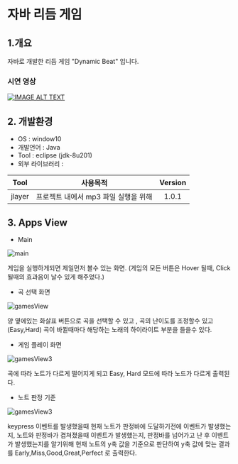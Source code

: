 # 자바 리듬 게임

## 1.개요

  자바로 개발한 리듬 게임 "Dynamic Beat" 입니다.

  ### 시연 영상
  [![IMAGE ALT TEXT](https://img.youtube.com/vi/cENq6yrb0L0/0.jpg)](http://www.youtube.com/watch?v=cENq6yrb0L0 "어플 시연 영상")

## 2. 개발환경

  - OS : window10
  - 개발언어 : Java
  - Tool : eclipse (jdk-8u201)
  - 외부 라이브러리 :

  | <center>Tool</center> |<center>사용목적</center> |<center>Version</center> |
  |:--------------------:|:---------------------:|:-------------------:|
  | jlayer | 프로젝트 내에서 mp3 파일 실행을 위해  | 1.0.1 |

## 3. Apps View

  - Main

  ![main](./main.gif)

  게임을 실행하게되면 제일먼저 볼수 있는 화면. (게임의 모든 버튼은 Hover 될때, Click 될때의 효과음이 날수 있게 해주었다.)

  - 곡 선택 화면

  ![gamesView](./selectMusic.gif)

  양 옆에있는 화살표 버튼으로 곡을 선택할 수 있고 , 곡의 난이도를 조정할수 있고(Easy,Hard) 곡이 바뀔때마다 해당하는 노래의 하이라이트 부분을 들을수 있다.

  - 게임 플레이 화면

  ![gamesView3](./game.gif)

  곡에 따라 노트가 다르게 떨어지게 되고 Easy, Hard 모드에 따라 노드가 다르게 출력된다.

  - 노트 판정 기준

  ![gamesView3](./note.gif)

  keypress 이벤트를 발생했을때 현재 노트가 판정바에 도달하기전에 이벤트가 발생했는지, 노트와 판정바가 겹쳐졌을때 이벤트가 발생했는지, 판정바를 넘어가고 난 후 이벤트가 발생했는지를 알기위해 현재 노트의 y축 값을 기준으로 판단하여 y축 값에 맞는 결과를 Early,Miss,Good,Great,Perfect 로 출력한다.  
